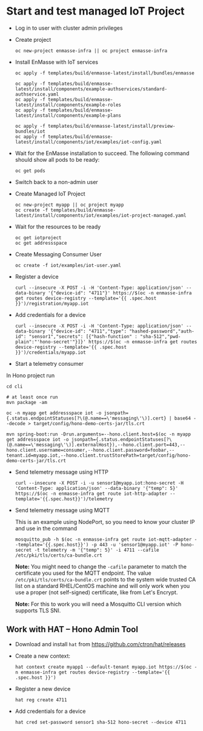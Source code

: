 # Start and test managed IoT Project

* Log in to user with cluster admin privileges
* Create project

  ```
  oc new-project enmasse-infra || oc project enmasse-infra
  ```

* Install EnMasse with IoT services

  ```
  oc apply -f templates/build/enmasse-latest/install/bundles/enmasse
  
  oc apply -f templates/build/enmasse-latest/install/components/example-authservices/standard-authservice.yaml
  oc apply -f templates/build/enmasse-latest/install/components/example-roles
  oc apply -f templates/build/enmasse-latest/install/components/example-plans
  
  oc apply -f templates/build/enmasse-latest/install/preview-bundles/iot
  oc apply -f templates/build/enmasse-latest/install/components/iot/examples/iot-config.yaml
  ```

* Wait for the EnMasse installation to succeed. The following command should show all pods to be ready:

  ```
  oc get pods
  ```

* Switch back to a non-admin user

* Create Managed IoT Project

  ```
  oc new-project myapp || oc project myapp
  oc create -f templates/build/enmasse-latest/install/components/iot/examples/iot-project-managed.yaml
  ```

* Wait for the resources to be ready

  ```
  oc get iotproject
  oc get addressspace
  ```

* Create Messaging Consumer User

  ```
  oc create -f iot/examples/iot-user.yaml
  ```

* Register a device

  ```
  curl --insecure -X POST -i -H 'Content-Type: application/json' --data-binary '{"device-id": "4711"}' https://$(oc -n enmasse-infra get routes device-registry --template='{{ .spec.host }}')/registration/myapp.iot
  ```

* Add credentials for a device

  ```
  curl --insecure -X POST -i -H 'Content-Type: application/json' --data-binary '{"device-id": "4711","type": "hashed-password","auth-id": "sensor1","secrets": [{"hash-function" : "sha-512","pwd-plain":"'hono-secret'"}]}' https://$(oc -n enmasse-infra get routes device-registry --template='{{ .spec.host }}')/credentials/myapp.iot
  ```

* Start a telemetry consumer

In Hono project run

  ```
  cd cli
  
  # at least once run
  mvn package -am

  oc -n myapp get addressspace iot -o jsonpath={.status.endpointStatuses[?\(@.name==\'messaging\'\)].cert} | base64 --decode > target/config/hono-demo-certs-jar/tls.crt

  mvn spring-boot:run -Drun.arguments=--hono.client.host=$(oc -n myapp get addressspace iot -o jsonpath={.status.endpointStatuses[?\(@.name==\'messaging\'\)].externalHost}),--hono.client.port=443,--hono.client.username=consumer,--hono.client.password=foobar,--tenant.id=myapp.iot,--hono.client.trustStorePath=target/config/hono-demo-certs-jar/tls.crt
  ```

* Send telemetry message using HTTP

  ```
  curl --insecure -X POST -i -u sensor1@myapp.iot:hono-secret -H 'Content-Type: application/json' --data-binary '{"temp": 5}' https://$(oc -n enmasse-infra get route iot-http-adapter --template='{{.spec.host}}')/telemetry
  ```

* Send telemetry message using MQTT

  This is an example using NodePort, so you need to know your cluster IP and use in the command

  ```
  mosquitto_pub -h $(oc -n enmasse-infra get route iot-mqtt-adapter --template='{{.spec.host}}') -p 443 -u 'sensor1@myapp.iot' -P hono-secret -t telemetry -m '{"temp": 5}' -i 4711 --cafile /etc/pki/tls/certs/ca-bundle.crt
  ```

  **Note:** You might need to change the `-cafile` parameter to match the certificate you used for the MQTT endpoint. The value `/etc/pki/tls/certs/ca-bundle.crt` points to the system wide
            trusted CA list on a standard RHEL/CentOS machine and will only work when you use a proper (not self-signed) certificate, like from Let's Encrypt.

  **Note:** For this to work you will need a Mosquitto CLI version which supports TLS SNI.

## Work with HAT – Hono Admin Tool

* Download and install `hat` from https://github.com/ctron/hat/releases
* Create a new context:

  ```
  hat context create myapp1 --default-tenant myapp.iot https://$(oc -n enmasse-infra get routes device-registry --template='{{ .spec.host }}')
  ```

* Register a new device

  ```
  hat reg create 4711
  ```

* Add credentials for a device

  ```
  hat cred set-password sensor1 sha-512 hono-secret --device 4711
  ```


